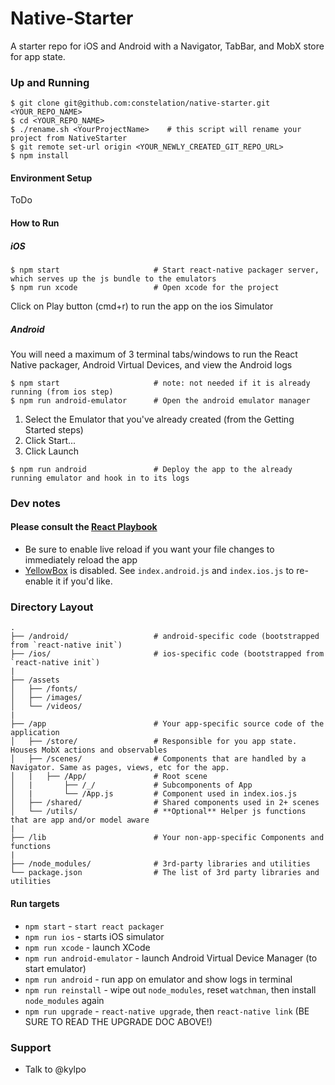 # Native-Starter
A starter repo for iOS and Android with a Navigator, TabBar, and MobX store for app state.

### Up and Running

```shell
$ git clone git@github.com:constelation/native-starter.git <YOUR_REPO_NAME>
$ cd <YOUR_REPO_NAME>
$ ./rename.sh <YourProjectName>    # this script will rename your project from NativeStarter
$ git remote set-url origin <YOUR_NEWLY_CREATED_GIT_REPO_URL>
$ npm install
```

#### Environment Setup

ToDo

#### How to Run
##### iOS
```shell
$ npm start                     # Start react-native packager server, which serves up the js bundle to the emulators
$ npm run xcode                 # Open xcode for the project
```

Click on Play button (cmd+r) to run the app on the ios Simulator

##### Android
You will need a maximum of 3 terminal tabs/windows to run the React Native packager, Android Virtual Devices, and view the Android logs

```shell
$ npm start                     # note: not needed if it is already running (from ios step)
$ npm run android-emulator      # Open the android emulator manager
```

1. Select the Emulator that you've already created (from the Getting Started steps)
2. Click Start...
3. Click Launch

```shell
$ npm run android               # Deploy the app to the already running emulator and hook in to its logs
```


### Dev notes
#### Please consult the [React Playbook](https://github.com/kylpo/react-playbook)
* Be sure to enable live reload if you want your file changes to immediately reload the app
* [YellowBox](https://github.com/iamdustan/yellowbox-react) is disabled. See `index.android.js` and `index.ios.js` to re-enable it if you'd like.

### Directory Layout

```
.
├── /android/                   # android-specific code (bootstrapped from `react-native init`)
├── /ios/                       # ios-specific code (bootstrapped from `react-native init`)
|
├── /assets
│   ├── /fonts/
│   ├── /images/
│   └── /videos/
|
├── /app                        # Your app-specific source code of the application
│   ├── /store/                 # Responsible for you app state. Houses MobX actions and observables
│   ├── /scenes/                # Components that are handled by a Navigator. Same as pages, views, etc for the app.
│   |   ├── /App/               # Root scene
│   |       ├── /_/             # Subcomponents of App
│   |       └── /App.js         # Component used in index.ios.js
│   ├── /shared/                # Shared components used in 2+ scenes
│   └── /utils/                 # **Optional** Helper js functions that are app and/or model aware
|
├── /lib                        # Your non-app-specific Components and functions
|
├── /node_modules/              # 3rd-party libraries and utilities
└── package.json                # The list of 3rd party libraries and utilities
```


#### Run targets

- `npm start` - `start react packager`
- `npm run ios` - starts iOS simulator
- `npm run xcode` - launch XCode
- `npm run android-emulator` - launch Android Virtual Device Manager (to start emulator)
- `npm run android` - run app on emulator and show logs in terminal
- `npm run reinstall` - wipe out `node_modules`, reset `watchman`, then install `node_modules` again
- `npm run upgrade` - `react-native upgrade`, then `react-native link` (BE SURE TO READ THE UPGRADE DOC ABOVE!)


### Support

  * Talk to @kylpo

